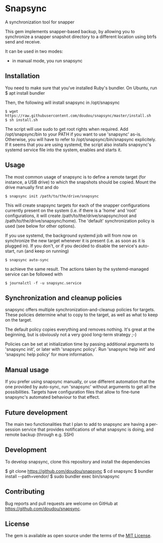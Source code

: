# Snapsync

A synchronization tool for snapper

This gem implements snapper-based backup, by allowing you to synchronize a
snapper snapshot directory to a different location using btrfs send and
receive.

It can be used in two modes:
 - in manual mode, you run snapsync 

## Installation

You need to make sure that you've installed Ruby's bundler. On Ubuntu, run
    $ apt install bundler

Then, the following will install snapsync in /opt/snapsync
    
    $ wget https://raw.githubusercontent.com/doudou/snapsync/master/install.sh
    $ sh install.sh

The script will use sudo to get root rights when required. Add /opt/snapsync/bin
to your PATH if you want to use 'snapsync' as-is. Otherwise, you will have to
refer to /opt/snapsync/bin/snapsync explicitely. If it seems that you are using
systemd, the script also installs snapsync's systemd service file into the
system, enables and starts it.

## Usage

The most common usage of snapsync is to define a remote target (for instance, a
USB drive) to which the snapshots should be copied. Mount the drive manually
first and do

    $ snapsync init /path/to/the/drive/snapsync

This will create snapsync targets for each of the snapper configurations
currently present on the system (i.e. if there is a 'home' and 'root'
configurations, it will create /path/to/the/drive/snapsync/root and
/path/to/the/drive/snapsync/home). The 'default' synchronization policy is used
(see below for other options).

If you use systemd, the background systemd job will from now on synchronize the
new target whenever it is present (i.e. as soon as it is plugged in). If you
don't, or if you decided to disable the service's auto-start, run (and keep on
running)

    $ snapsync auto-sync

to achieve the same result. The actions taken by the systemd-managed service can
be followed with

    $ journalctl -f -u snapsync.service

## Synchronization and cleanup policies

snapsync offers multiple synchronization-and-cleanup policies for targets. These
policies determine what to copy to the target, as well as what to keep on the
target.

The default policy copies everything and removes nothing. It's great at the
beginning, but is obviously not a very good long-term strategy ;-)

Policies can be set at initialization time by passing additional arguments to
'snapsync init', or later with 'snapsync policy'. Run
'snapsync help init' and 'snapsync help policy' for more information.

## Manual usage

If you prefer using snapsync manually, or use different automation that the one
provided by auto-sync, run 'snapsync' without arguments to get all the
possibilities. Targets have configuration files that allow to fine-tune
snapsync's automated behaviour to that effect.

## Future development

The main two functionalities that I plan to add to snapsync are having a
per-session service that provides notifications of what snapsync is doing, and
remote backup (through e.g. SSH)

## Development

To develop snapsync, clone this repository and install the dependencies

   $ git clone https://github.com/doudou/snapsync
   $ cd snapsync
   $ bundler install --path=vendor/
   $ sudo bundler exec bin/snapsync

## Contributing

Bug reports and pull requests are welcome on GitHub at https://github.com/doudou/snapsync.

## License

The gem is available as open source under the terms of the [MIT License](http://opensource.org/licenses/MIT).

